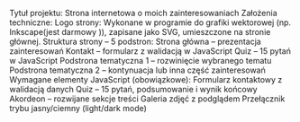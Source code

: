 Tytuł projektu: 
Strona internetowa o moich zainteresowaniach 
Założenia techniczne: 
Logo strony: 
Wykonane w programie do grafiki wektorowej (np. Inkscape(jest darmowy )), zapisane jako SVG, 
umieszczone na stronie głównej. 
Struktura strony – 5 podstron: 
Strona główna – prezentacja zainteresowań 
Kontakt – formularz z walidacją w JavaScript 
Quiz – 15 pytań w JavaScript 
Podstrona tematyczna 1 – rozwinięcie wybranego tematu 
Podstrona tematyczna 2 – kontynuacja lub inna część zainteresowań 
Wymagane elementy JavaScript (obowiązkowe): 
Formularz kontaktowy z walidacją danych 
Quiz – 15 pytań, podsumowanie i wynik końcowy 
Akordeon – rozwijane sekcje treści 
Galeria zdjęć z podglądem 
Przełącznik trybu jasny/ciemny (light/dark mode) 
